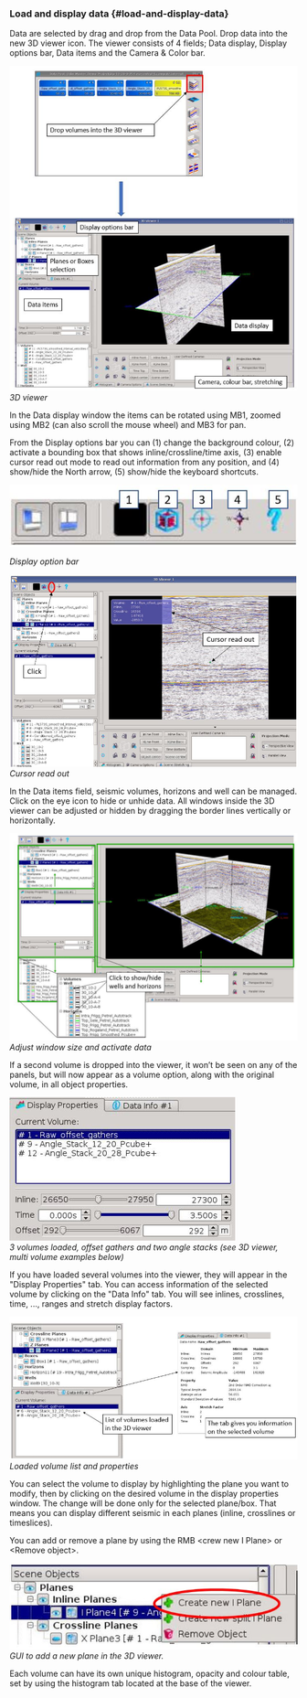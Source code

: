### Load and display data {#load-and-display-data}

Data are selected by drag and drop from the Data Pool. Drop data into the new 3D viewer icon. The viewer consists of 4 fields; Data display, Display options bar, Data items and the Camera & Color bar.

![](/assets/3dviewer_load.JPG)  
_3D viewer_

In the Data display window the items can be rotated using MB1, zoomed using MB2 \(can also scroll the mouse wheel\) and MB3 for pan.

From the Display options bar you can \(1\) change the background colour, \(2\) activate a bounding box that shows inline/crossline/time axis, \(3\) enable cursor read out mode to read out information from any position, and \(4\) show/hide the North arrow, \(5\) show/hide the keyboard shortcuts.

![](/assets/3dviewer_icons7.JPG)

_Display option bar_

![](/assets/3dviewer_cursorreadout.JPG)_Cursor read out_

In the Data items field, seismic volumes, horizons and well can be managed. Click on the eye icon to hide or unhide data. All windows inside the 3D viewer can be adjusted or hidden by dragging the border lines vertically or horizontally.

![](/assets/3dviewer_window.JPG)_Adjust window size and activate data_

If a second volume is dropped into the viewer, it won’t be seen on any of the panels, but will now appear as a volume option, along with the original volume, in all object properties.

![](/assets/3dviewer_volumelist.JPG)  
_3 volumes loaded, offset gathers and two angle stacks \(see 3D viewer, multi volume examples below\)_

If you have loaded several volumes into the viewer, they will appear in the "Display Properties" tab. You can access information of the selected volume by clicking on the "Data Info" tab. You will see inlines, crosslines, time, ..., ranges and stretch display factors.

![](/assets/3dviewer_volumes.JPG)_Loaded volume list and properties_

You can select the volume to display by highlighting the plane you want to modify, then by clicking on the desired volume in the display properties window.  The change will be done only for the selected plane/box. That means you can display different seismic in each planes \(inline, crosslines or timeslices\).

You can add or remove a plane by using the RMB &lt;crew new I Plane&gt; or &lt;Remove object&gt;.

![](/assets/3dviewer_addplane2.JPG)  
_GUI to add a new plane in the 3D viewer._

Each volume can have its own unique histogram, opacity and colour table, set by using the histogram tab located at the base of the viewer.



